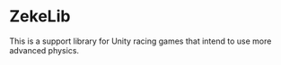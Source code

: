 # ZekeLib
This is a support library for Unity racing games that intend to use more advanced physics.
